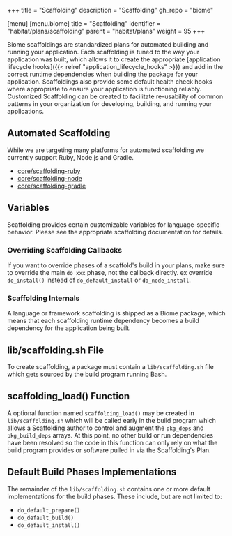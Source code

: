 +++
title = "Scaffolding"
description = "Scaffolding"
gh_repo = "biome"

[menu]
  [menu.biome]
    title = "Scaffolding"
    identifier = "habitat/plans/scaffolding"
    parent = "habitat/plans"
    weight = 95
+++

Biome scaffoldings are standardized plans for automated building and running your application. Each scaffolding is tuned to the way your application was built, which allows it to create the appropriate [application lifecycle hooks]({{< relref "application_lifecycle_hooks" >}}) and add in the correct runtime dependencies when building the package for your application. Scaffoldings also provide some default health check hooks where appropriate to ensure your application is functioning reliably. Customized Scaffolding can be created to facilitate re-usability of common patterns in your organization for developing, building, and running your applications.

## Automated Scaffolding

While we are targeting many platforms for automated scaffolding we currently support Ruby, Node.js and Gradle.

* [core/scaffolding-ruby](https://github.com/habitat-sh/core-plans/blob/main/scaffolding-ruby/doc/reference.md)
* [core/scaffolding-node](https://github.com/habitat-sh/core-plans/tree/main/scaffolding-node)
* [core/scaffolding-gradle](https://github.com/habitat-sh/core-plans/blob/main/scaffolding-gradle)

## Variables

Scaffolding provides certain customizable variables for language-specific behavior. Please see the appropriate scaffolding documentation for details.

### Overriding Scaffolding Callbacks

If you want to override phases of a scaffold's build in your plans, make sure to override the main `do_xxx` phase, not the callback directly. ex override `do_install()` instead of `do_default_install` or `do_node_install`.

### Scaffolding Internals

A language or framework scaffolding is shipped as a Biome package, which means that each scaffolding runtime dependency becomes a build dependency for the application being built.

## lib/scaffolding.sh File

To create scaffolding, a package must contain a `lib/scaffolding.sh` file which gets sourced by the build program running Bash.

## scaffolding_load() Function

A optional function named `scaffolding_load()` may be created in `lib/scaffolding.sh` which will be called early in the build program which allows a Scaffolding author to control and augment the `pkg_deps` and `pkg_build_deps` arrays. At this point, no other build or run dependencies have been resolved so the code in this function can only rely on what the build program provides or software pulled in via the Scaffolding's Plan.

## Default Build Phases Implementations

The remainder of the `lib/scaffolding.sh` contains one or more default implementations for the build phases. These include, but are not limited to:

* `do_default_prepare()`
* `do_default_build()`
* `do_default_install()`
